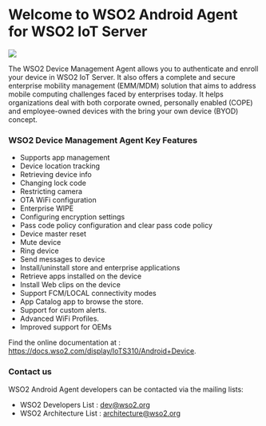# Welcome to WSO2 Android Agent for WSO2 IoT Server

<a href='https://opensource.org/licenses/Apache-2.0'><img src='https://img.shields.io/badge/License-Apache%202.0-blue.svg'></a>

The WSO2 Device Management Agent allows you to authenticate and enroll your device in WSO2 IoT Server.
It also offers a complete and secure enterprise mobility management (EMM/MDM) solution that aims to address mobile computing challenges faced by enterprises today. It helps organizations deal with both corporate owned, personally enabled (COPE) and employee-owned devices with the bring your own device (BYOD) concept.

### WSO2 Device Management Agent Key Features

- Supports app management
- Device location tracking
- Retrieving device info
- Changing lock code
- Restricting camera
- OTA WiFi configuration
- Enterprise WIPE
- Configuring encryption settings
- Pass code policy configuration and clear pass code policy
- Device master reset
- Mute device
- Ring device
- Send messages to device
- Install/uninstall store and enterprise applications
- Retrieve apps installed on the device
- Install Web clips on the device
- Support FCM/LOCAL connectivity modes
- App Catalog app to browse the store.
- Support for custom alerts.
- Advanced WiFi Profiles.
- Improved support for OEMs

Find the online documentation at : 
https://docs.wso2.com/display/IoTS310/Android+Device.

### Contact us

WSO2 Android Agent developers can be contacted via the mailing lists:

* WSO2 Developers List : dev@wso2.org
* WSO2 Architecture List : architecture@wso2.org

